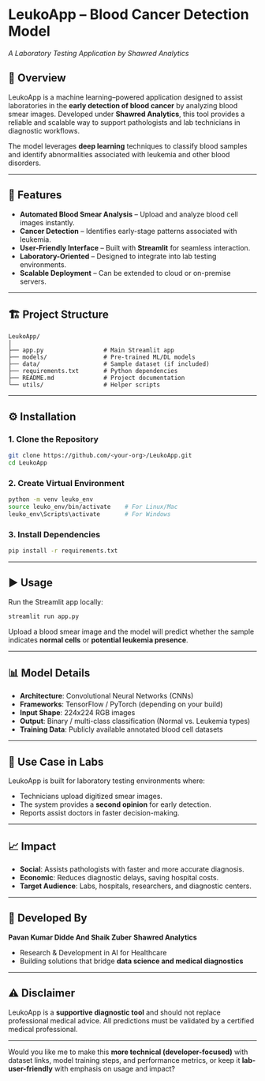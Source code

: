 # LeukoApp – Blood Cancer Detection Model

*A Laboratory Testing Application by Shawred Analytics*

## 📌 Overview

LeukoApp is a machine learning–powered application designed to assist laboratories in the **early detection of blood cancer** by analyzing blood smear images. Developed under **Shawred Analytics**, this tool provides a reliable and scalable way to support pathologists and lab technicians in diagnostic workflows.

The model leverages **deep learning** techniques to classify blood samples and identify abnormalities associated with leukemia and other blood disorders.

---

## 🚀 Features

* **Automated Blood Smear Analysis** – Upload and analyze blood cell images instantly.
* **Cancer Detection** – Identifies early-stage patterns associated with leukemia.
* **User-Friendly Interface** – Built with **Streamlit** for seamless interaction.
* **Laboratory-Oriented** – Designed to integrate into lab testing environments.
* **Scalable Deployment** – Can be extended to cloud or on-premise servers.

---

## 🏗️ Project Structure

```
LeukoApp/
│
├── app.py                 # Main Streamlit app
├── models/                # Pre-trained ML/DL models
├── data/                  # Sample dataset (if included)
├── requirements.txt       # Python dependencies
├── README.md              # Project documentation
└── utils/                 # Helper scripts
```

---

## ⚙️ Installation

### 1. Clone the Repository

```bash
git clone https://github.com/<your-org>/LeukoApp.git
cd LeukoApp
```

### 2. Create Virtual Environment

```bash
python -m venv leuko_env
source leuko_env/bin/activate    # For Linux/Mac
leuko_env\Scripts\activate       # For Windows
```

### 3. Install Dependencies

```bash
pip install -r requirements.txt
```

---

## ▶️ Usage

Run the Streamlit app locally:

```bash
streamlit run app.py
```

Upload a blood smear image and the model will predict whether the sample indicates **normal cells** or **potential leukemia presence**.

---

## 📊 Model Details

* **Architecture**: Convolutional Neural Networks (CNNs)
* **Frameworks**: TensorFlow / PyTorch (depending on your build)
* **Input Shape**: 224x224 RGB images
* **Output**: Binary / multi-class classification (Normal vs. Leukemia types)
* **Training Data**: Publicly available annotated blood cell datasets

---

## 🔬 Use Case in Labs

LeukoApp is built for laboratory testing environments where:

* Technicians upload digitized smear images.
* The system provides a **second opinion** for early detection.
* Reports assist doctors in faster decision-making.

---

## 📈 Impact

* **Social**: Assists pathologists with faster and more accurate diagnosis.
* **Economic**: Reduces diagnostic delays, saving hospital costs.
* **Target Audience**: Labs, hospitals, researchers, and diagnostic centers.

---

## 👥 Developed By

**Pavan Kumar Didde And Shaik Zuber**
**Shawred Analytics**

* Research & Development in AI for Healthcare
* Building solutions that bridge **data science and medical diagnostics**

---

## ⚠️ Disclaimer

LeukoApp is a **supportive diagnostic tool** and should not replace professional medical advice. All predictions must be validated by a certified medical professional.

---

Would you like me to make this **more technical (developer-focused)** with dataset links, model training steps, and performance metrics, or keep it **lab-user-friendly** with emphasis on usage and impact?

